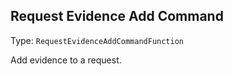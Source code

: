 

## Request Evidence Add Command

Type: `RequestEvidenceAddCommandFunction`

Add evidence to a request.


